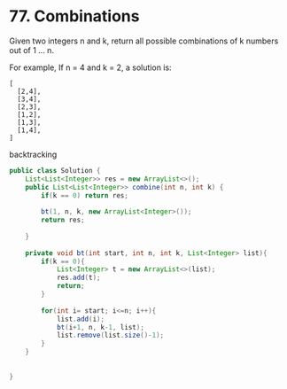 # 77. Combinations

Given two integers n and k, return all possible combinations of k numbers out of 1 ... n.

For example,
If n = 4 and k = 2, a solution is:

```
[
  [2,4],
  [3,4],
  [2,3],
  [1,2],
  [1,3],
  [1,4],
]

```


backtracking

```java
public class Solution {
    List<List<Integer>> res = new ArrayList<>();
    public List<List<Integer>> combine(int n, int k) {
        if(k == 0) return res;
        
        bt(1, n, k, new ArrayList<Integer>());
        return res;
           
    }
    
    private void bt(int start, int n, int k, List<Integer> list){
        if(k == 0){
            List<Integer> t = new ArrayList<>(list);
            res.add(t);
            return;
        }
        
        for(int i= start; i<=n; i++){
            list.add(i);
            bt(i+1, n, k-1, list);
            list.remove(list.size()-1);
        }    
    }
    
    
}
```